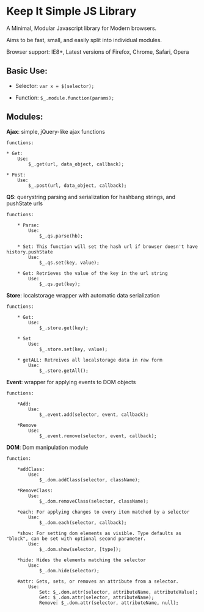 # Keep It Simple JS Library #

A Minimal, Modular Javascript library for Modern browsers.

Aims to be fast, small, and easily split into individual modules.

Browser support: IE8+, Latest versions of Firefox, Chrome, Safari, Opera

## Basic Use: ##

* Selector:	`var x = $(selector);`

* Function:	`$_.module.function(params);`

## Modules: ##

**Ajax**: simple, jQuery-like ajax functions

	functions:
		
	* Get: 
		Use:
		    $_.get(url, data_object, callback);
	
	* Post:
		Use:
		    $_.post(url, data_object, callback);
			
**QS**: querystring parsing and serialization for hashbang strings, and pushState urls
	
	functions:
		
		* Parse:
			Use:
			    $_.qs.parse(hb);
		
		* Set: This function will set the hash url if browser doesn't have history.pushState
			Use:
			    $_.qs.set(key, value);
		
		* Get: Retrieves the value of the key in the url string
			Use:
			    $_.qs.get(key);
			    
**Store**: localstorage wrapper with automatic data serialization

	functions:
	
		* Get:
			Use:
				$_.store.get(key);
		
		* Set
			Use:
				$_.store.set(key, value);
				
		* getALL: Retreives all localstorage data in raw form
			Use:
				$_.store.getAll();
				
				
**Event**: wrapper for applying events to DOM objects

	functions: 
	
		*Add: 
			Use:
			    $_.event.add(selector, event, callback);
			    
		*Remove
			Use:
			    $_.event.remove(selector, event, callback);
			    
**DOM**: Dom manipulation module

	function: 
	
		*addClass: 
			Use:
			    $_.dom.addClass(selector, className);
			    
		*RemoveClass:
			Use:
			    $_.dom.removeClass(selector, className);
			
		*each: For applying changes to every item matched by a selector
			Use:
			 	$_.dom.each(selector, callback);
			 	
		*show: For setting dom elements as visible. Type defaults as "block", can be set with optional second parameter.
			Use:
				$_.dom.show(selector, [type]);
				
		*hide: Hides the elements matching the selector
			Use:
				$_.dom.hide(selector);
				
		#attr: Gets, sets, or removes an attribute from a selector. 
			Use:
				Set: $_.dom.attr(selector, attributeName, attributeValue);
				Get: $_.dom.attr(selector, attributeName);
				Remove: $_.dom.attr(selector, attributeName, null);
				
	
	
	
